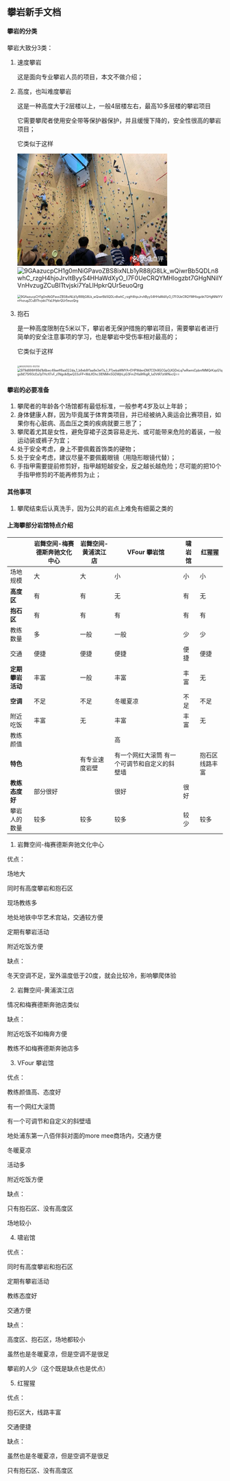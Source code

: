 ## 攀岩新手文档

#### 攀岩的分类

攀岩大致分3类：

1. 速度攀岩

   这是面向专业攀岩人员的项目，本文不做介绍；

2. 高度，也叫难度攀岩

   这是一种高度大于2层楼以上，一般4层楼左右，最高10多层楼的攀岩项目

   它需要攀爬者使用安全带等保护器保护，并且缓慢下降的，安全性很高的攀岩项目；

   它类似于这样

   

   <img src="NJWzMwpSr4s4wTMKPKcne_Hv3_2GVioRLa4KqI4ML7QHo8itsBkcmVncTI8kIYxjjoJrvItByyS4HHaWdXyO_I7F0UeCRQYMHlogzbt7GHgNNiIYVnHvzugZCuBITtvjski7YaLlHpkrQUr5euoQrg.jpg" alt="NJWzMwpSr4s4wTMKPKcne_Hv3_2GVioRLa4KqI4ML7QHo8itsBkcmVncTI8kIYxjjoJrvItByyS4HHaWdXyO_I7F0UeCRQYMHlogzbt7GHgNNiIYVnHvzugZCuBITtvjski7YaLlHpkrQUr5euoQrg" style="zoom:50%;" />![9GAazucpCH1g0mNiGPavoZBS8ixNLb1yR88jG8Lk_wQiwrBb5QDLn8whC_rzgH4hjoJrvItByyS4HHaWdXyO_I7F0UeCRQYMHlogzbt7GHgNNiIYVnHvzugZCuBITtvjski7YaLlHpkrQUr5euoQrg](/Users/zhangjiong/Desktop/rockclimbing/9GAazucpCH1g0mNiGPavoZBS8ixNLb1yR88jG8Lk_wQiwrBb5QDLn8whC_rzgH4hjoJrvItByyS4HHaWdXyO_I7F0UeCRQYMHlogzbt7GHgNNiIYVnHvzugZCuBITtvjski7YaLlHpkrQUr5euoQrg.jpg)

   <img src="/Users/zhangjiong/Desktop/rockclimbing/9GAazucpCH1g0mNiGPavoZBS8ixNLb1yR88jG8Lk_wQiwrBb5QDLn8whC_rzgH4hjoJrvItByyS4HHaWdXyO_I7F0UeCRQYMHlogzbt7GHgNNiIYVnHvzugZCuBITtvjski7YaLlHpkrQUr5euoQrg.jpg" alt="9GAazucpCH1g0mNiGPavoZBS8ixNLb1yR88jG8Lk_wQiwrBb5QDLn8whC_rzgH4hjoJrvItByyS4HHaWdXyO_I7F0UeCRQYMHlogzbt7GHgNNiIYVnHvzugZCuBITtvjski7YaLlHpkrQUr5euoQrg" style="zoom:50%;" />

3. 抱石

   是一种高度限制在5米以下，攀岩者无保护措施的攀岩项目，需要攀岩者进行简单的安全注意事项的学习，也是攀岩中受伤率相对最高的；

   它类似于这样

   <img src="/Users/zhangjiong/Desktop/rockclimbing/WX20210212-012730.png" alt="WX20210212-012730" style="zoom: 33%;" />

   <img src="/Users/zhangjiong/Desktop/rockclimbing/979d886ff89d1b6bec49aeff8aa022da_1_b8eb8f1aa8e3ef7a_1_P7jwbaWMYA+EHPWdenDM7CDh9GCGpOjXGDnLq7wRwmiCpbnfMMQrKzpG1qgs8iE7Sf93cEa7pTHcfl7vF_z1NgsIkBjwQ33oFP+WdJfDhc3IENMmSGDWjhLjiG3FmZHla9fRigR_lu0VtR7ztWNvcQ==.jpeg" alt="979d886ff89d1b6bec49aeff8aa022da_1_b8eb8f1aa8e3ef7a_1_P7jwbaWMYA+EHPWdenDM7CDh9GCGpOjXGDnLq7wRwmiCpbnfMMQrKzpG1qgs8iE7Sf93cEa7pTHcfl7vF_z1NgsIkBjwQ33oFP+WdJfDhc3IENMmSGDWjhLjiG3FmZHla9fRigR_lu0VtR7ztWNvcQ==" style="zoom:50%;" />

#### 攀岩的必要准备

1. 攀爬者的年龄各个场馆都有最低标准，一般参考4岁及以上年龄；
2. 身体健康人群，因为毕竟属于体育类项目，并已经被纳入奥运会比赛项目，如果你有心脏病、高血压之类的疾病就要三思了；
3. 攀爬着尤其是女性，避免穿裙子这类容易走光、或可能带来危险的着装，一般运动装或裤子为宜；
4. 处于安全考虑，身上不要佩戴首饰类的硬物；
5. 处于安全考虑，建议尽量不要佩戴眼镜（用隐形眼镜代替）；
6. 手指甲需要提前修剪好，指甲越短越安全，反之越长越危险；尽可能的把10个手指甲修剪的不能再修剪为止；

#### 其他事项

1. 攀爬结束后认真洗手，因为公共的岩点上难免有细菌之类的



#### 上海攀部分岩馆特点介绍

|                  | 岩舞空间-梅赛德斯奔驰文化中心 | 岩舞空间-黄浦滨江店 | VFour 攀岩馆                                  | 啸岩馆 | 红猩猩         |
| ---------------- | ----------------------------- | ------------------- | --------------------------------------------- | ------ | -------------- |
| 场地规模         | 大                            | 大                  | 小                                            | 小     | 小             |
| **高度区**       | 有                            | 有                  | 无                                            | 有     | 无             |
| **抱石区**       | 有                            | 有                  | 有                                            | 有     | 有             |
| 教练数量         | 多                            | 一般                | 一般                                          | 少     | 少             |
| 交通             | 便捷                          | 便捷                | 便捷                                          | 便捷   | 便捷           |
| **定期攀岩活动** | 丰富                          | 一般                | 丰富                                          | 丰富   | 无             |
| **空调**         | 不足                          | 不足                | 冬暖夏凉                                      | 不足   | 不足           |
| 附近吃饭         | 丰富                          | 无                  | 丰富                                          | 丰富   | 无             |
| 教练颜值         |                               |                     | 高                                            |        |                |
| **特色**         |                               | 有专业速度岩壁      | 有一个网红大滚筒 有一个可调节和自定义的斜壁墙 |        | 抱石区线路丰富 |
| **教练态度好**   | 部分很好                      |                     | 很好                                          | 很好   |                |
| 攀岩人的数量     | 较多                          | 较多                | 较多                                          | 较少   | 较多           |







1. 岩舞空间-梅赛德斯奔驰文化中心

优点：

场地大

同时有高度攀岩和抱石区

现场教练多

地处地铁中华艺术宫站，交通较方便

定期有攀岩活动

附近吃饭方便

缺点：

冬天空调不足，室外温度低于20度，就会比较冷，影响攀爬体验



2. 岩舞空间-黄浦滨江店

情况和梅赛德斯奔驰店类似

缺点：

附近吃饭不如梅奔方便

教练不如梅赛德斯奔驰店多



3. VFour 攀岩馆

优点：

教练颜值高、态度好

有一个网红大滚筒

有一个可调节和自定义的斜壁墙

地处浦东第一八佰伴斜对面的more mee商场内，交通方便

冬暖夏凉

活动多

附近吃饭方便

缺点：

只有抱石区、没有高度区

场地较小



4. 啸岩馆

优点：

同时有高度攀岩和抱石区

定期有攀岩活动

教练态度好

交通方便

缺点：

高度区、抱石区，场地都较小

虽然也是冬暖夏凉，但是空调不是很足

攀岩的人少（这个既是缺点也是优点）



5. 红猩猩

优点：

抱石区大，线路丰富

交通便捷

缺点：

虽然也是冬暖夏凉，但是空调不是很足

只有抱石区、没有高度区
